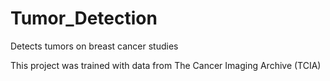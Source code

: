 # Tumor_Detection
Detects tumors on breast cancer studies 

This project was trained with data from The Cancer Imaging Archive (TCIA)
